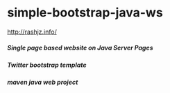 # simple-bootstrap-java-ws
http://rashjz.info/

##### Single page based website on Java Server Pages
##### Twitter bootstrap template
##### maven java web project
